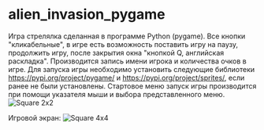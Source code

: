 # alien_invasion_pygame
Игра стрелялка сделанная в программе Python (pygame).  Все кнопки "кликабельные", в игре есть возможность поставить игру на паузу, продолжить игру, после закрытия окна "кнопкой Q, английская раскладка". Производится запись имени игрока и количества очков в игре. Для запуска игры необходимо установить следующие библиотеки https://pypi.org/project/pygame/ и https://pypi.org/project/sprites/, если ранее не были установлены.
  Стартовое меню запуск игры производится при помощи указателя мыши и выбора представленного меню.
  ![Square 2x2](https://user-images.githubusercontent.com/84176587/175007077-867e9764-44ce-424f-852b-660314ddb94e.jpg)

  Игровой экран:
  ![Square 4x4](https://user-images.githubusercontent.com/84176587/175007130-7540bcd9-85b4-4e30-815e-7dab46a440b1.jpg)
